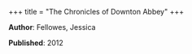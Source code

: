 +++
title = "The Chronicles of Downton Abbey"
+++



**Author**: Fellowes, Jessica

**Published**: 2012
